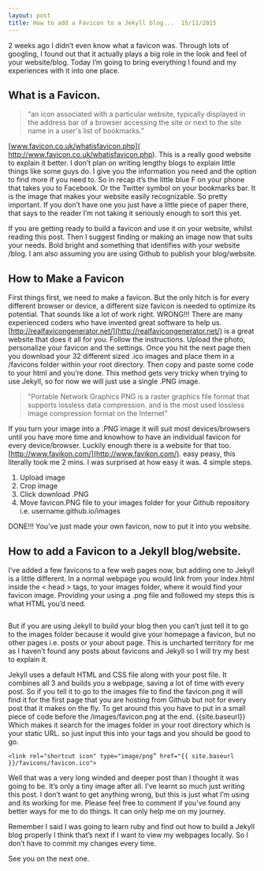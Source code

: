 ```yaml
---
layout: post
title: How to add a Favicon to a Jekyll blog...  15/11/2015
---
```


2 weeks ago I didn’t even know what a favicon was. Through lots of googling, I found out that it actually plays a big role in the look and feel of your website/blog. Today I’m going to bring everything I found and my experiences with it into one place.

## What is a Favicon.

>  “an icon associated with a particular website, typically displayed in the address bar of a browser accessing the site or next to the site name in a user's list of bookmarks.”  

[www.favicon.co.uk/whatisfavicon.php]( http://www.favicon.co.uk/whatisfavicon.php). This is a really good website to explain it better. I don’t plan on writing lengthy blogs to explain little things like some guys do. I give you the information you need and the option to find more if you need to. So in recap it’s the little blue F on your phone that takes you to Facebook. Or the Twitter symbol on your bookmarks bar. It is the image that makes your website easily recognizable. So pretty important. If you don’t have one you just have a little piece of paper there, that says to the reader I’m not taking it seriously enough to sort this yet. 

If you are getting ready to build a favicon and use it on your website, whilst reading this post. Then I suggest finding or making an image now that suits your needs. Bold bright and something that identifies with your website /blog. I am also assuming you are using Github to publish your blog/website.

## How to Make a Favicon

First things first, we need to make a favicon. But the only hitch is for every different browser or device, a different size favicon is needed to optimize its potential. That sounds like a lot of work right. WRONG!!! There are many experienced coders who have invented great software to help us. [http://realfavicongenerator.net/](http://realfavicongenerator.net/) is a great website that does it all for you. Follow the instructions. Upload the photo, personalize your favicon and the settings. Once you hit the next page then you download your 32 different sized .ico images and place them in a /favicons folder within your root directory. Then copy and paste some code to your html and you’re done.  This method gets very tricky when trying to use Jekyll, so for now we will just use a single .PNG image.

> "Portable Network Graphics PNG is a raster graphics file format that supports lossless data compression.  and is the most used lossless image compression format on the Internet"

If you turn your image into a .PNG image it will suit most devices/browsers until you have more time and knowhow to have an individual favicon for every device/browser. Luckily enough there is a website for that too. [http://www.favikon.com/](http://www.favikon.com/). easy peasy, this literally took me 2 mins. I was surprised at how easy it was. 4 simple steps.

1. Upload image
2. Crop image
3. Click download .PNG
4. Move favicon.PNG file to your images folder for your Github repository i.e. username.github.io/images 

DONE!!! You’ve just made your own favicon, now to put it into you website.

## How to add a Favicon to a Jekyll blog/website.

I’ve added a few favicons to a few web pages now, but adding one to Jekyll is a little different. In a normal webpage you would link from your index.html inside the < head > tags, to your images folder, where it would find your favicon image. Providing your using a .png file and followed my steps this is what HTML you’d need.

```<link rel="shortcut icon" type="image/png" href="Images/favicon.png"/>
```

 But if you are using Jekyll to build your blog then you can’t just tell it to go to the images folder because it would give your homepage a favicon, but no other pages i.e. posts or your about page. This is uncharted territory for me as I haven’t found any posts about favicons and Jekyll so I will try my best to explain it. 

 Jekyll uses a default HTML and CSS file along with your post file. It combines all 3 and builds you a webpage, saving a lot of time with every post. So if you tell it to go to the images file to find the favicon.png it will find it for the first page that you are hosting from Github but not for every post that it makes on the fly. To get around this you have to put in a small piece of code before the /images/favicon.png at the end. {{site.baseurl}} Which makes it search for the images folder in your root directory which is your static URL.  so just input this into your <head> tags and you should be good to go.

  ```<link rel="shortcut icon" type="image/png” href="{{ site.baseurl }}/favicons/favicon.ico">```

 Well that was a very long winded and deeper post than I thought it was going to be. It’s only a tiny image after all. I’ve learnt so much just writing this post. I don’t want to get anything wrong, but this is just what I’m using and its working for me. Please feel free to comment if you’ve found any better ways for me to do things. It can only help me on my journey. 

Remember I said I was going to learn ruby and find out how to build a Jekyll blog properly I think that’s next if I want to view my webpages locally. So I don’t have to commit my changes every time.

See you on the next one.
